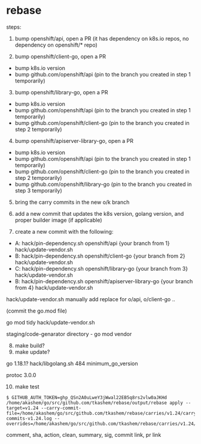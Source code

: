 # rebase


steps:
1. bump openshift/api, open a PR 
(it has dependency on k8s.io repos, no dependency on openshift/* repo)   

2. bump openshift/client-go, open a PR
- bump k8s.io version
- bump github.com/openshift/api (pin to the branch you created in step 1 temporarily)


3. bump openshift/library-go, open a PR
- bump k8s.io version
- bump github.com/openshift/api (pin to the branch you created in step 1 temporarily) 
- bump github.com/openshift/client-go (pin to the branch you created in step 2 temporarily)

4. bump openshift/apiserver-library-go, open a PR
- bump k8s.io version
- bump github.com/openshift/api (pin to the branch you created in step 1 temporarily)
- bump github.com/openshift/client-go (pin to the branch you created in step 2 temporarily)
- bump github.com/openshift/library-go (pin to the branch you created in step 3 temporarily)


5. bring the carry commits in the new o/k branch
6. add a new commit that updates the k8s version, golang version, and proper builder image (if applicable)

7. create a new commit with the following:
- A: hack/pin-dependency.sh openshift/api {your branch from 1}
     hack/update-vendor.sh
- B: hack/pin-dependency.sh openshift/client-go {your branch from 2}
     hack/update-vendor.sh 
- C: hack/pin-dependency.sh openshift/library-go {your branch from 3}
     hack/update-vendor.sh
- B: hack/pin-dependency.sh openshift/apiserver-library-go {your branch from 4}
     hack/update-vendor.sh


hack/update-vendor.sh
manually add replace for o/api, o/client-go ..

(commit the go.mod file)

go mod tidy
hack/update-vendor.sh

staging/code-genarator directory - go mod vendor



8. make build?
9. make update?


go 1.18.1? hack/libgolang.sh 484 minimum_go_version


protoc 3.0.0

10. make test

```
$ GITHUB_AUTH_TOKEN=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 /home/akashem/go/src/github.com/tkashem/rebase/output/rebase apply --target=v1.24 --carry-commit-file=/home/akashem/go/src/github.com/tkashem/rebase/carries/v1.24/carry-commits-v1.24.log --overrides=/home/akashem/go/src/github.com/tkashem/rebase/carries/v1.24/overrides.yaml
```


comment, sha, action, clean, summary, sig, commit link, pr link
